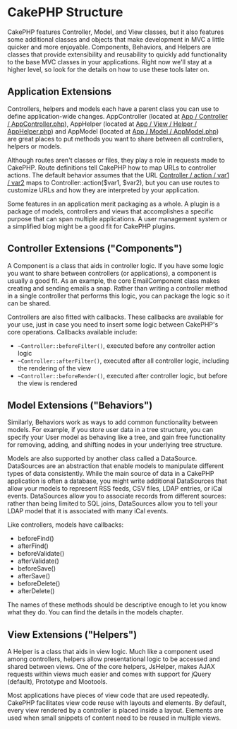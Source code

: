 # CakePHP Structure

CakePHP features Controller, Model, and View classes, but it also
features some additional classes and objects that make development
in MVC a little quicker and more enjoyable. Components, Behaviors,
and Helpers are classes that provide extensibility and reusability
to quickly add functionality to the base MVC classes in your
applications. Right now we'll stay at a higher level, so look for
the details on how to use these tools later on.

## Application Extensions

Controllers, helpers and models each have a parent class you can use to define
application-wide changes. AppController (located at
[App / Controller / AppController.php](app/Controller/AppController.php.md)), AppHelper (located at
[App / View / Helper / AppHelper.php](app/View/Helper/AppHelper.php.md)) and AppModel (located at
[App / Model / AppModel.php](app/Model/AppModel.php.md)) are great places to put methods you want to share
between all controllers, helpers or models.

Although routes aren't classes or files, they play a role in
requests made to CakePHP. Route definitions tell CakePHP how to map
URLs to controller actions. The default behavior assumes that the
URL [Controller / action / var1 / var2](controller/action/var1/var2.md) maps to
Controller::action(\$var1, \$var2), but you can use routes to
customize URLs and how they are interpreted by your application.

Some features in an application merit packaging as a whole. A
plugin is a package of models, controllers and views that
accomplishes a specific purpose that can span multiple
applications. A user management system or a simplified blog might
be a good fit for CakePHP plugins.

## Controller Extensions ("Components")

A Component is a class that aids in controller logic. If you have
some logic you want to share between controllers (or applications),
a component is usually a good fit. As an example, the core
EmailComponent class makes creating and sending emails a snap.
Rather than writing a controller method in a single controller that
performs this logic, you can package the logic so it can be
shared.

Controllers are also fitted with callbacks. These callbacks are
available for your use, just in case you need to insert some logic
between CakePHP's core operations. Callbacks available include:

- `~Controller::beforeFilter()`, executed before any controller action logic
- `~Controller::afterFilter()`, executed after all controller logic,
  including the rendering of the view
- `~Controller::beforeRender()`, executed after controller logic, but before
  the view is rendered

## Model Extensions ("Behaviors")

Similarly, Behaviors work as ways to add common functionality
between models. For example, if you store user data in a tree
structure, you can specify your User model as behaving like a tree,
and gain free functionality for removing, adding, and shifting
nodes in your underlying tree structure.

Models are also supported by another class called a DataSource.
DataSources are an abstraction that enable models to manipulate
different types of data consistently. While the main source of data
in a CakePHP application is often a database, you might write
additional DataSources that allow your models to represent RSS
feeds, CSV files, LDAP entries, or iCal events. DataSources allow
you to associate records from different sources: rather than being
limited to SQL joins, DataSources allow you to tell your LDAP model
that it is associated with many iCal events.

Like controllers, models have callbacks:

- beforeFind()
- afterFind()
- beforeValidate()
- afterValidate()
- beforeSave()
- afterSave()
- beforeDelete()
- afterDelete()

The names of these methods should be descriptive enough to let you
know what they do. You can find the details in the models chapter.

## View Extensions ("Helpers")

A Helper is a class that aids in view logic. Much like a component
used among controllers, helpers allow presentational logic to be
accessed and shared between views. One of the core helpers,
JsHelper, makes AJAX requests within views much easier and comes with
support for jQuery (default), Prototype and Mootools.

Most applications have pieces of view code that are used
repeatedly. CakePHP facilitates view code reuse with layouts and
elements. By default, every view rendered by a controller is placed
inside a layout. Elements are used when small snippets of content
need to be reused in multiple views.
